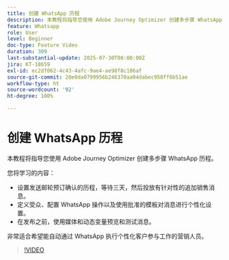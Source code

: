 ```yaml
---
title: 创建 WhatsApp 历程
description: 本教程将指导您使用 Adobe Journey Optimizer 创建多步骤 WhatsApp 历程。
feature: Whatsapp
role: User
level: Beginner
doc-type: Feature Video
duration: 309
last-substantial-update: 2025-07-30T00:00:00Z
jira: KT-18659
exl-id: ec2df062-4c43-4afc-9ae4-ae98f8c106af
source-git-commit: 20e0da0799956b246370aa04dabec958ff6b51ae
workflow-type: ht
source-wordcount: '92'
ht-degree: 100%

---
```


# 创建 WhatsApp 历程

本教程将指导您使用 Adobe Journey Optimizer 创建多步骤 WhatsApp 历程。

您将学习的内容：

* 设置发送邮轮预订确认的历程，等待三天，然后投放有针对性的追加销售消息。
* 定义受众、配置 WhatsApp 操作以及使用批准的模板对消息进行个性化设置。
* 在发布之前，使用媒体和动态变量预览和测试消息。

非常适合希望能自动通过 WhatsApp 执行个性化客户参与工作的营销人员。

>[!VIDEO](https://video.tv.adobe.com/v/3470292/?learn=on&enablevpops&captions=chi_hans)
